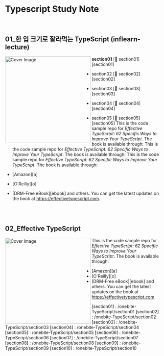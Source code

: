 # Typescript Study Note

<br>

## 01\_한 입 크기로 잘라먹는 TypeScript (inflearn-lecture)

<img src="https://github.com/thdud2262/study-typescript/assets/85012454/6b5f734e-bbf6-4892-b0ce-18e5c9e50ef4" width="280" title="Cover Image" align="left">

**section01** [:memo: section01][section01]

- section02 [:memo: section02][section02]
- section03 [:memo: section03][section03]
- section04 [:memo: section04][section04]
- section05 [:memo: section05][section05]
  This is the code sample repo for _Effective TypeScript: 62 Specific Ways to Improve Your TypeScript_. The book is available through:
  This is the code sample repo for _Effective TypeScript: 62 Specific Ways to Improve Your TypeScript_. The book is available through:
  This is the code sample repo for _Effective TypeScript: 62 Specific Ways to Improve Your TypeScript_. The book is available through:

- [Amazon][a]
- [O'Reilly][o]
- [DRM-Free eBook][ebook]
  and others.
  You can get the latest updates on the book at <https://effectivetypescript.com>.

<br>
<br>

## 02_Effective TypeScript

<img src="https://github.com/thdud2262/study-typescript/assets/85012454/531b6998-533b-45b2-a52a-50881c6b4ed8" width="280" title="Cover Image" align="left">

This is the code sample repo for _Effective TypeScript: 62 Specific Ways to Improve Your TypeScript_. The book is available through:

- [Amazon][a]
- [O'Reilly][o]
- [DRM-Free eBook][ebook]
  and others.
  You can get the latest updates on the book at <https://effectivetypescript.com>.

<!-- 한입 TypeScript -->

[section01] : /onebite-TypeScript/section01
[section02] : /onebite-TypeScript/section02
[section03] : /onebite-TypeScript/section03
[section04] : /onebite-TypeScript/section04
[section05] : /onebite-TypeScript/section05
[section06] : /onebite-TypeScript/section06
[section07] : /onebite-TypeScript/section07
[section08] : /onebite-TypeScript/section08
[section09] : /onebite-TypeScript/section09
[section10] : /onebite-TypeScript/section10
